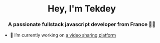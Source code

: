 <h1 align="center">Hey, I'm Tekdey</h1>
<h3 align="center">A passionate fullstack javascript developer from France 🥖🧀</h3>


- 🔭 I’m currently working on [a video sharing platform](https://github.com/Tekdey/video-sharing-platform)
